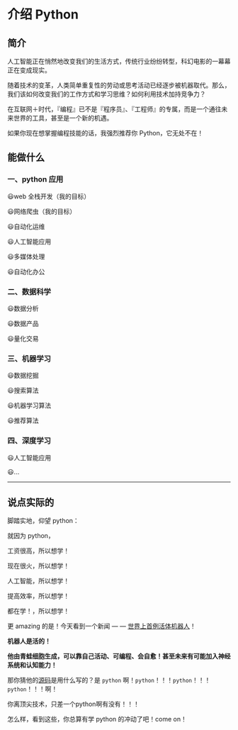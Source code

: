 # 介绍 Python

## 简介

人工智能正在悄然地改变我们的生活方式，传统行业纷纷转型，科幻电影的一幕幕正在变成现实。

随着技术的变革，人类简单重复性的劳动或思考活动已经逐步被机器取代。那么，我们该如何改变我们的工作方式和学习思维？如何利用技术加持竞争力？

在互联网＋时代，『编程』已不是『程序员』、『工程师』的专属，而是一个通往未来世界的工具，甚至是一个新的机遇。

如果你现在想掌握编程技能的话，我强烈推荐你 Python，它无处不在！

<!-- ## 目录

0. [Python基础知识](./00-base.md)
2. [print函数的用法](./01-print.md)
2. [数据类型与类型转换](./02-dataType.md)
2. [错误类型与可能原因分析](./03-errorType.md)
2. [if条件判断语句](./04-if.md) -->

## 能做什么

### 一、python 应用

:smiley:web 全栈开发（我的目标）

:smiley:网络爬虫（我的目标）

:smiley:自动化运维

:smiley:人工智能应用

:smiley:多媒体处理

:smiley:自动化办公

### 二、数据科学

:smiley:数据分析

:smiley:数据产品

:smiley:量化交易

### 三、机器学习

:smiley:数据挖掘

:smiley:搜索算法

:smiley:机器学习算法

:smiley:推荐算法

### 四、深度学习

:smiley:人工智能应用

:smiley:...

---

## 说点实际的

脚踏实地，仰望 python：

就因为 python，

工资很高，所以想学！

现在很火，所以想学！

人工智能，所以想学！

提高效率，所以想学！

都在学！，所以想学！

更 amazing 的是！今天看到一个新闻 — — [世界上首例活体机器人](https://baijiahao.baidu.com/s?id=1655701619069679143&wfr=spider&for=pc)！

**机器人是活的！** 

**他由青蛙细胞生成，可以靠自己活动、可编程、会自愈！甚至未来有可能加入神经系统和认知能力！**

那你猜他的[源码](https://github.com/skriegman/reconfigurable_organisms)是用什么写的？是 `python` 啊！`python`！！！`python`！！！`python`！！！啊！

你离顶尖技术，只差一个python啊有没有！！！



怎么样，看到这些，你总算有学 python 的冲动了吧！come on！

<Vssue title="【Python】介绍Python" />
